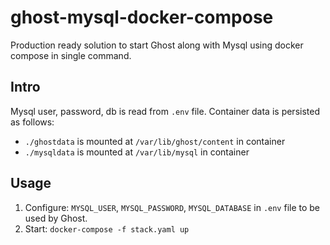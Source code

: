 # ghost-mysql-docker-compose
Production ready solution to start Ghost along with Mysql using docker compose in single command. 


## Intro

Mysql user, password, db is read from `.env` file. Container data is persisted as follows:
- `./ghostdata` is mounted at `/var/lib/ghost/content` in container
- `./mysqldata` is mounted at `/var/lib/mysql` in container 

## Usage

1. Configure: `MYSQL_USER`, `MYSQL_PASSWORD`, `MYSQL_DATABASE` in `.env` file to be used by Ghost. 
2. Start: `docker-compose -f stack.yaml up`
